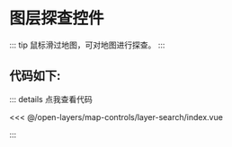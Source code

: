 <script setup>
import Map from './index.vue'
</script>
# 图层探查控件

::: tip
鼠标滑过地图，可对地图进行探查。
:::

<Map />

## 代码如下:

::: details 点我查看代码

<<< @/open-layers/map-controls/layer-search/index.vue

:::
